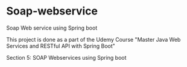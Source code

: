 # Soap-webservice
Soap Web service using Spring boot 

This project is done as a part of the Udemy Course "Master Java Web Services and RESTful API with Spring Boot"

Section 5: SOAP Webservices using Spring boot
